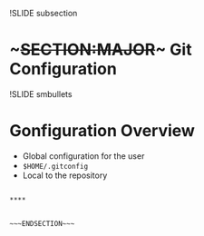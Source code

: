 !SLIDE subsection
# ~~~SECTION:MAJOR~~~ Git Configuration

!SLIDE smbullets
# Gonfiguration Overview

* Global configuration for the user
 * `$HOME/.gitconfig`
* Local to the repository


~~~SECTION:handouts~~~

****


~~~ENDSECTION~~~

